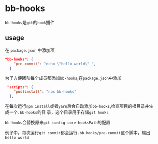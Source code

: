 # bb-hooks

`bb-hooks`是`git`的`hook`插件

## usage

在 `package.json` 中添加项

```json
"bb-hooks": {
    "pre-commit": "echo \"hello world\" ",
  }
```

为了方便团队每个成员都添加`bb-hooks`,在`package.json`中添加

```json
 "scripts": {
    "postinstall": "npx bb-hooks"
  },
```

在每次运行`npm install`或者`yarn`后会自动添加`bb-hooks`,检查项目的根目录并生成一个`.bb-hooks`的目
录，这个目录用于存储`git hooks`

`bb-hooks`会替换原来`git config core.hooksPath`的配置

例子中，每次运行`git commit`都会运行`.bb-hooks/pre-commit`这个脚本，输出`hello world`
